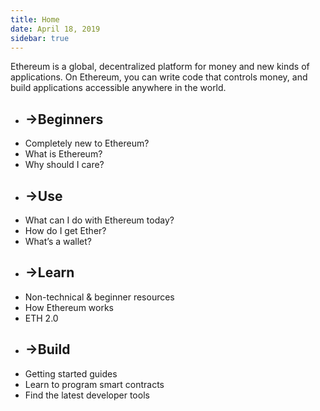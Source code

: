 ```yaml
---
title: Home
date: April 18, 2019
sidebar: true
---
```


<div class="center">Ethereum is a global, decentralized platform for money and new kinds of applications. On Ethereum, you can write code that controls money, and build applications accessible anywhere in the world.</div>

<div class="intro-blocks">

  <router-link to="/beginners/" class="intro-block">

  <ul class="beginners">
    <li><h2><span class="arrow">→</span>Beginners</h2></li>
    <li class="highlight">Completely new to Ethereum?</li>
    <li>What is Ethereum?</li>
    <li>Why should I care?</li>
  </ul>

  </router-link>

  <router-link to="/use/" class="intro-block">

  <ul class="use">
    <li><h2><span class="arrow">→</span>Use</h2></li>
    <li>What can I do with Ethereum today?</li>
    <li>How do I get Ether?</li>
    <li>What’s a wallet?</li>
  </ul>

  </router-link>

  <router-link to="/learn/" class="intro-block">

  <ul class="learn">
    <li><h2><span class="arrow">→</span>Learn</h2></li>
    <li>Non-technical & beginner resources</li>
    <li>How Ethereum works</li>
    <li>ETH 2.0</li>
  </ul>

  </router-link>

  <router-link to="/build/">

  <ul class="build">
    <li><h2><span class="arrow">→</span>Build</h2></li>
    <li>Getting started guides</li>
    <li>Learn to program smart contracts</li>
    <li>Find the latest developer tools</li>
  </ul>

  </router-link>

</div>

